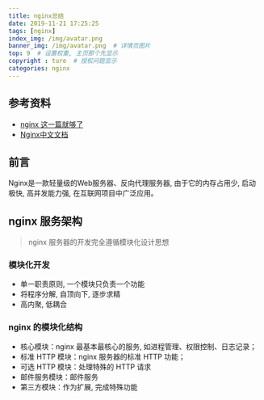 ```yaml
---
title: nginx总结
date: 2019-11-21 17:25:25
tags: [nginx]
index_img: /img/avatar.png
banner_img: /img/avatar.png  # 详情页图片
top: 9  # 设置权重, 主页那个先显示
copyright : ture  # 授权问题显示
categories: nginx
---
```


<!-- more -->

## 参考资料

- [nginx 这一篇就够了](https://juejin.im/post/5d81906c518825300a3ec7ca)
- [Nginx中文文档](https://www.nginx.cn/doc/)

## 前言

Nginx是一款轻量级的Web服务器、反向代理服务器, 由于它的内存占用少, 启动极快, 高并发能力强, 在互联网项目中广泛应用。

## nginx 服务架构

> nginx 服务器的开发完全遵循模块化设计思想

### 模块化开发
- 单一职责原则, 一个模块只负责一个功能
- 将程序分解, 自顶向下, 逐步求精
- 高内聚, 低耦合

### nginx 的模块化结构 

- 核心模块：nginx 最基本最核心的服务, 如进程管理、权限控制、日志记录；
- 标准 HTTP 模块：nginx 服务器的标准 HTTP 功能；
- 可选 HTTP 模块：处理特殊的 HTTP 请求
- 邮件服务模块：邮件服务
- 第三方模块：作为扩展, 完成特殊功能

